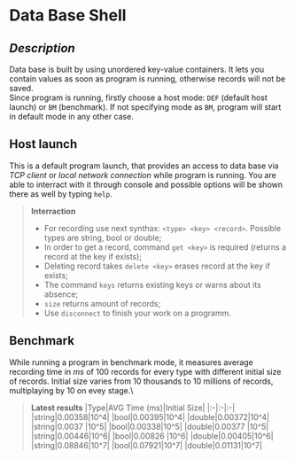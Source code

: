 # Data Base Shell

## *Description*
Data base is built by using unordered key-value containers. It lets you contain values as soon as program is running, otherwise records will not be saved.\
Since program is running, firstly choose a host mode: `DEF` (default host launch) or `BM` (benchmark). If not specifying mode as `BM`, program will start in default mode in any other case.

## Host launch
This is a default program launch, that provides an access to data base via *TCP client* or *local network connection* while program is running. You are able to interract with it through console and possible options will be shown there as well by typing `help`.

> **Interraction**
> - For recording use next synthax: `<type> <key> <record>`. Possible types are string, bool or double;
> - In order to get a record, command `get <key>` is required (returns a record at the key if exists);
> - Deleting record takes `delete <key>` erases record at the key if exists;
> - The command `keys` returns existing keys or warns about its absence;
> - `size` returns amount of records;
> - Use `disconnect` to finish your work on a programm.

## Benchmark
While running a program in benchmark mode, it measures average recording time in *ms* of 100 records for every type with different initial size of records. Initial size varies from 10 thousands to 10 millions of records, multiplaying by 10 on evey stage.\
> **Latest results**
> |Type|AVG Time (ms)|Initial Size|
> |:-|:-|:-|
> |string|0.00358|10^4|
> |bool|0.00395|10^4|
> |double|0.00372|10^4|
> |string|0.0037 |10^5|
> |bool|0.00338|10^5|
> |double|0.00377 |10^5|
> |string|0.00446|10^6|
> |bool|0.00826 |10^6|
> |double|0.00405|10^6|
> |string|0.08846|10^7|
> |bool|0.07921|10^7|
> |double|0.01131|10^7|
